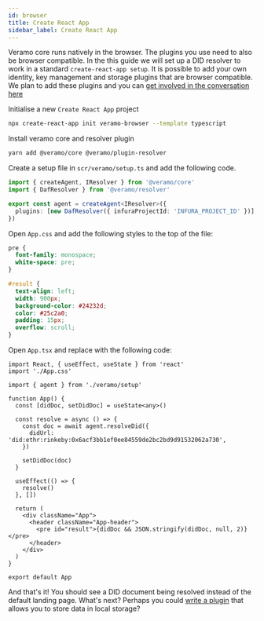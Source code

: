 ```yaml
---
id: browser
title: Create React App
sidebar_label: Create React App
---
```


Veramo core runs natively in the browser. The plugins you use need to also be browser compatible. In the this guide we will set up a DID resolver to work in a standard `create-react-app setup`. It is possible to add your own identity, key management and storage plugins that are browser compatible. We plan to add these plugins and you can [get involved in the conversation here](https://github.com/uport-project/daf/issues/276)

Initialise a new `Create React App` project

```bash
npx create-react-app init veramo-browser --template typescript
```

Install veramo core and resolver plugin

```bash
yarn add @veramo/core @veramo/plugin-resolver
```

Create a setup file in `scr/veramo/setup.ts` and add the following code.

```ts
import { createAgent, IResolver } from '@veramo/core'
import { DafResolver } from '@veramo/resolver'

export const agent = createAgent<IResolver>({
  plugins: [new DafResolver({ infuraProjectId: 'INFURA_PROJECT_ID' })],
})
```

Open `App.css` and add the following styles to the top of the file:

```css
pre {
  font-family: monospace;
  white-space: pre;
}

#result {
  text-align: left;
  width: 900px;
  background-color: #24232d;
  color: #25c2a0;
  padding: 15px;
  overflow: scroll;
}
```

Open `App.tsx` and replace with the following code:

```tsx
import React, { useEffect, useState } from 'react'
import './App.css'

import { agent } from './veramo/setup'

function App() {
  const [didDoc, setDidDoc] = useState<any>()

  const resolve = async () => {
    const doc = await agent.resolveDid({
      didUrl: 'did:ethr:rinkeby:0x6acf3bb1ef0ee84559de2bc2bd9d91532062a730',
    })

    setDidDoc(doc)
  }

  useEffect(() => {
    resolve()
  }, [])

  return (
    <div className="App">
      <header className="App-header">
        <pre id="result">{didDoc && JSON.stringify(didDoc, null, 2)}</pre>
      </header>
    </div>
  )
}

export default App
```

And that's it! You should see a DID document being resolved instead of the default landing page. What's next? Perhaps you could [write a plugin](/docs/guides/create_plugin) that allows you to store data in local storage?
